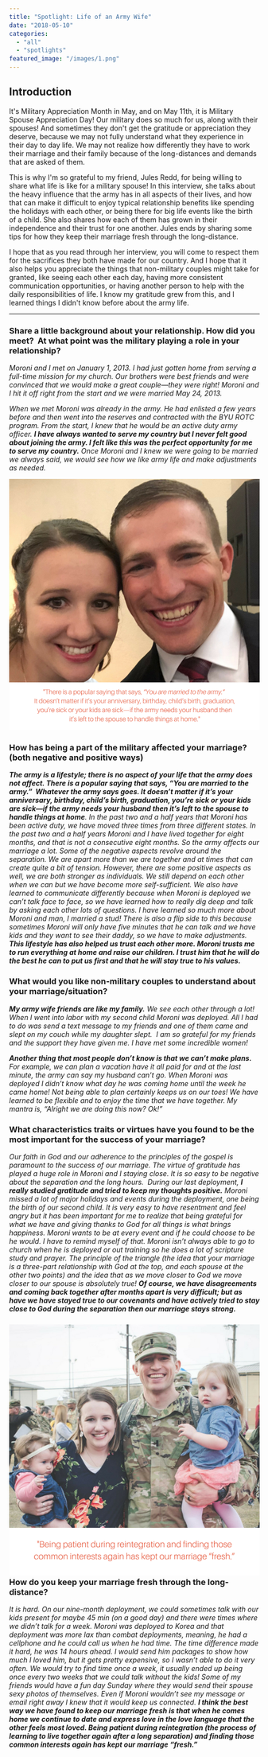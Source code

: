 ```yaml
---
title: "Spotlight: Life of an Army Wife"
date: "2018-05-10"
categories: 
  - "all"
  - "spotlights"
featured_image: "/images/1.png"
---
```


## Introduction

It's Military Appreciation Month in May, and on May 11th, it is Military Spouse Appreciation Day! Our military does so much for us, along with their spouses! And sometimes they don't get the gratitude or appreciation they deserve, because we may not fully understand what they experience in their day to day life. We may not realize how differently they have to work their marriage and their family because of the long-distances and demands that are asked of them.

This is why I'm so grateful to my friend, Jules Redd, for being willing to share what life is like for a military spouse! In this interview, she talks about the heavy influence that the army has in all aspects of their lives, and how that can make it difficult to enjoy typical relationship benefits like spending the holidays with each other, or being there for big life events like the birth of a child. She also shares how each of them has grown in their independence and their trust for one another. Jules ends by sharing some tips for how they keep their marriage fresh through the long-distance.

I hope that as you read through her interview, you will come to respect them for the sacrifices they both have made for our country. And I hope that it also helps you appreciate the things that non-military couples might take for granted, like seeing each other each day, having more consistent communication opportunities, or having another person to help with the daily responsibilities of life. I know my gratitude grew from this, and I learned things I didn't know before about the army life.

* * *

### Share a little background about your relationship. How did you meet?  At what point was the military playing a role in your relationship?

_Moroni and I met on January 1, 2013. I had just gotten home from serving a full-time mission for my church. Our brothers were best friends and were convinced that we would make a great couple—they were right! Moroni and I hit it off right from the start and we were married May 24, 2013._

_When we met Moroni was already in the army. He had enlisted a few years before and then went into the reserves and contracted with the BYU ROTC program. From the start, I knew that he would be an active duty army officer. **I have always wanted to serve my country but I never felt good about joining the army. I felt like this was the perfect opportunity for me to serve my country.** Once Moroni and I knew we were going to be married we always said, we would see how we like army life and make adjustments as needed._

![military spouse life, life of a military spouse, army wife life, wife life, being in the army, being a spouse in the army, the hard life of being in the army, being a parent in the army, spouse in the army, life during deployment, spouse life during deployment, marriage advice, military marriage advice](/images/3-1.png)

### How has being a part of the military affected your marriage? (both negative and positive ways)

_**The army is a lifestyle; there is no aspect of your life that the army does not affect. There is a popular saying that says, “You are married to the army.”  Whatever the army says goes. It doesn’t matter if it’s your anniversary, birthday, child’s birth, graduation, you’re sick or your kids are sick—if the army needs your husband then it’s left to the spouse to handle things at home**. In the past two and a half years that Moroni has been active duty, we have moved three times from three different states. In the past two and a half years Moroni and I have lived together for eight months, and that is not a consecutive eight months. So the army affects our marriage a lot. Some of the negative aspects revolve around the separation. We are apart more than we are together and at times that can create quite a bit of tension. However, there are some positive aspects as well, we are both stronger as individuals. We still depend on each other when we can but we have become more self-sufficient. We also have learned to communicate differently because when Moroni is deployed we can’t talk face to face, so we have learned how to really dig deep and talk by asking each other lots of questions. I have learned so much more about Moroni and man, I married a stud! There is also a flip side to this because sometimes Moroni will only have five minutes that he can talk and we have kids and they want to see their daddy, so we have to make adjustments. **This lifestyle has also helped us trust each other more. Moroni trusts me to run everything at home and raise our children. I trust him that he will do the best he can to put us first and that he will stay true to his values.**_

### What would you like non-military couples to understand about your marriage/situation?

_**My army wife friends are like my family.** We see each other through a lot! When I went into labor with my second child Moroni was deployed. All I had to do was send a text message to my friends and one of them came and slept on my couch while my daughter slept.  I am so grateful for my friends and the support they have given me. I have met some incredible women!_

_**Another thing that most people don’t know is that we can’t make plans.** For example, we can plan a vacation have it all paid for and at the last minute, the army can say my husband can’t go. When Moroni was deployed I didn’t know what day he was coming home until the week he came home! Not being able to plan certainly keeps us on our toes! We have learned to be flexible and to enjoy the time that we have together. My mantra is, “Alright we are doing this now? Ok!”_

### What characteristics traits or virtues have you found to be the most important for the success of your marriage?

_Our faith in God and our adherence to the principles of the gospel is paramount to the success of our marriage. The virtue of gratitude has played a huge role in Moroni and I staying close. It is so easy to be negative about the separation and the long hours.  During our last deployment, **I really studied gratitude and tried to keep my thoughts positive.** Moroni missed a lot of major holidays and events during the deployment, one being the birth of our second child. It is very easy to have resentment and feel angry but it has been important for me to realize that being grateful for what we have and giving thanks to God for all things is what brings happiness. Moroni wants to be at every event and if he could choose to be he would. I have to remind myself of that. Moroni isn’t always able to go to church when he is deployed or out training so he does a lot of scripture study and prayer. The principle of the triangle (_the idea that your marriage is a three-part relationship with God at the top, and each spouse at the other two points_) and the idea that as we move closer to God we move closer to our spouse is absolutely true! **Of course, we have disagreements and coming back together after months apart is very difficult; but as have we have stayed true to our covenants and have actively tried to stay close to God during the separation then our marriage stays strong.**_

### ![military spouse life, life of a military spouse, army wife life, wife life, being in the army, being a spouse in the army, the hard life of being in the army, being a parent in the army, spouse in the army, life during deployment, spouse life during deployment, marriage advice, military marriage advice](/images/4-1.png)How do you keep your marriage fresh through the long-distance?

_It is hard. On our nine-month deployment, we could sometimes talk with our kids present for maybe 45 min (on a good day) and there were times where we didn’t talk for a week. Moroni was deployed to Korea and that deployment was more lax than combat deployments, meaning, he had a cellphone and he could call us when he had time. The time difference made it hard, he was 14 hours ahead. I would send him packages to show how much I loved him, but it gets pretty expensive, so I wasn’t able to do it very often. We would try to find time once a week, it usually ended up being once every two weeks that we could talk without the kids! Some of my friends would have a fun day Sunday where they would send their spouse sexy photos of themselves. Even if Moroni wouldn’t see my message or email right away I knew that it would keep us connected. **I think the best way we have found to keep our marriage fresh is that when he comes home we continue to date and express love in the love language that the other feels most loved. Being patient during reintegration (the process of learning to live together again after a long separation) and finding those common interests again has kept our marriage “fresh.”**_
